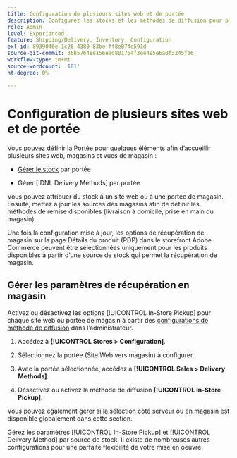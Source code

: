 ```yaml
---
title: Configuration de plusieurs sites web et de portée
description: Configurez les stocks et les méthodes de diffusion pour plusieurs sites web et portées de magasin.
role: Admin
level: Experienced
feature: Shipping/Delivery, Inventory, Configuration
exl-id: 8939046e-1c26-4380-83be-ff8e074e591d
source-git-commit: 36b57648e156ead801764f3ee4e5e6a0f3245fe6
workflow-type: tm+mt
source-wordcount: '181'
ht-degree: 0%

---
```


# Configuration de plusieurs sites web et de portée

Vous pouvez définir la [Portée](https://docs.magento.com/user-guide/configuration/scope.html) pour quelques éléments afin d’accueillir plusieurs sites web, magasins et vues de magasin :

- [Gérer le stock](https://docs.magento.com/user-guide/catalog/inventory-stock.html) par portée

- Gérer [!DNL Delivery Methods] par portée

Vous pouvez attribuer du stock à un site web ou à une portée de magasin. Ensuite, mettez à jour les sources des magasins afin de définir les méthodes de remise disponibles (livraison à domicile, prise en main du magasin).

Une fois la configuration mise à jour, les options de récupération de magasin sur la page Détails du produit (PDP) dans le storefront Adobe Commerce peuvent être sélectionnées uniquement pour les produits disponibles à partir d’une source de stock qui permet la récupération de magasin.

## Gérer les paramètres de récupération en magasin

Activez ou désactivez les options [!UICONTROL In-Store Pickup] pour chaque site web ou portée de magasin à partir des [configurations de méthode de diffusion](enable-general.md#delivery-methods) dans l’administrateur.

1. Accédez à **[!UICONTROL Stores > Configuration]**.

1. Sélectionnez la portée (Site Web vers magasin) à configurer.

1. Avec la portée sélectionnée, accédez à **[!UICONTROL Sales > Delivery Methods]**.

1. Désactivez ou activez la méthode de diffusion **[!UICONTROL In-Store Pickup]**.

Vous pouvez également gérer si la sélection côté serveur ou en magasin est disponible globalement dans cette section.

Gérez les paramètres [!UICONTROL In-Store Pickup] et [!UICONTROL Delivery Method] par source de stock. Il existe de nombreuses autres configurations pour une parfaite flexibilité de votre mise en oeuvre.

